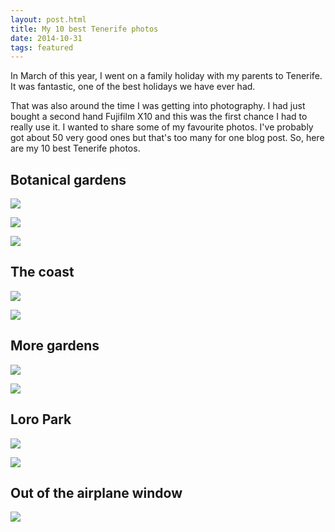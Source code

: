 ```yaml
---
layout: post.html
title: My 10 best Tenerife photos
date: 2014-10-31
tags: featured
---
```


In March of this year, I went on a family holiday with my parents to Tenerife. It was fantastic, one of the best holidays we have ever had. 

That was also around the time I was getting into photography. I had just bought a second hand Fujifilm X10 and this was the first chance I had to really use it. I wanted to share some of my favourite photos. I've probably got about 50 very good ones but that's too many for one blog post. So, here are my 10 best Tenerife photos.

<!--more-->

## Botanical gardens

![](/images/my-10-best-tenerife-photos/2014-03-10_13-54-37_x10.jpg)

![](/images/my-10-best-tenerife-photos/2014-03-10_13-55-26_x10.jpg)

![](/images/my-10-best-tenerife-photos/2014-03-10_15-53-09_x10.jpg)

## The coast

![](/images/my-10-best-tenerife-photos/2014-03-11_16-00-23_x10_v1.jpg)

![](/images/my-10-best-tenerife-photos/2014-03-13_17-17-20_x10_v1.jpg)

## More gardens

![](/images/my-10-best-tenerife-photos/2014-03-12_14-45-56_x10.jpg)

![](/images/my-10-best-tenerife-photos/2014-03-12_14-51-42_x10.jpg)

## Loro Park

![](/images/my-10-best-tenerife-photos/2014-03-14_16-07-04_x10.jpg)

![](/images/my-10-best-tenerife-photos/2014-03-14_17-04-00_x10.jpg)

## Out of the airplane window

![](/images/my-10-best-tenerife-photos/2014-03-15_18-37-51_dmc-fs30.jpg)
